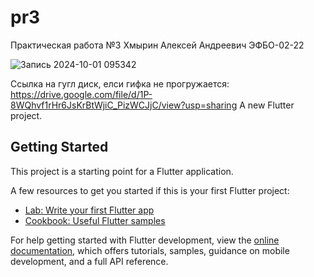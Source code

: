 # pr3
Практическая работа №3
Хмырин Алексей Андреевич ЭФБО-02-22

![Запись 2024-10-01 095342](https://github.com/user-attachments/assets/ec53c4af-c110-47a5-a307-26520c574ee4)

Ссылка на гугл диск, елси гифка не прогружается: https://drive.google.com/file/d/1P-8WQhvf1rHr6JsKrBtWjiC_PizWCJjC/view?usp=sharing
A new Flutter project.

## Getting Started

This project is a starting point for a Flutter application.

A few resources to get you started if this is your first Flutter project:

- [Lab: Write your first Flutter app](https://docs.flutter.dev/get-started/codelab)
- [Cookbook: Useful Flutter samples](https://docs.flutter.dev/cookbook)

For help getting started with Flutter development, view the
[online documentation](https://docs.flutter.dev/), which offers tutorials,
samples, guidance on mobile development, and a full API reference.
